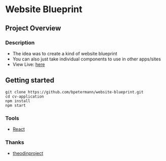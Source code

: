 # Website Blueprint

## Project Overview

### Description
- The idea was to create a kind of website blueprint
- You can also just take individual components to use in other apps/sites
- View Live: [here](https://bpetermann.github.io/website-blueprint/)

## Getting started

```
git clone https://github.com/bpetermann/website-blueprint.git
cd cv-application
npm install
npm start
```

### Tools
- [React](https://reactjs.org/)

### Thanks
- [theodinproject](https://www.theodinproject.com)<br>
